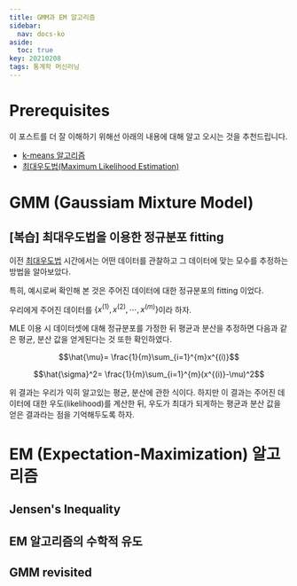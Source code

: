 ```yaml
---
title: GMM과 EM 알고리즘
sidebar:
  nav: docs-ko
aside:
  toc: true
key: 20210208
tags: 통계학 머신러닝
---
```


# Prerequisites

이 포스트를 더 잘 이해하기 위해선 아래의 내용에 대해 알고 오시는 것을 추천드립니다.

* [k-means 알고리즘](https://angeloyeo.github.io/2021/02/07/k_means.html)
* [최대우도법(Maximum Likelihood Estimation)](https://angeloyeo.github.io/2020/07/17/MLE.html)

# GMM (Gaussiam Mixture Model)

[//]:# (우리가 하고자 하는 일은 바로 모수 추정이라는 사실을 계속 말해줄 것)

[//]:# (라벨이 주어진 데이터들을 plot 해주고 그것들의 mean과 var는 비교적 쉽게 구할 수 있음 <- MLE 문제)

[//]:# (하지만 만약 우리가 label을 알 수 없다면? --> GMM 문제)

## [복습] 최대우도법을 이용한 정규분포 fitting

이전 [최대우도법](https://angeloyeo.github.io/2020/07/17/MLE.html) 시간에서는 어떤 데이터를 관찰하고 그 데이터에 맞는 모수를 추정하는 방법을 알아보았다.

특히, 예시로써 확인해 본 것은 주어진 데이터에 대한 정규분포의 fitting 이었다.

우리에게 주어진 데이터를 $\lbrace x^{(1)}, x^{(2)}, \cdots, x^{(m)}\rbrace$이라 하자.

MLE 이용 시 데이터셋에 대해 정규분포를 가정한 뒤 평균과 분산을 추정하면 다음과 같은 평균, 분산 값을 얻게된다는 것 또한 확인하였다.

$$\hat{\mu}= \frac{1}{m}\sum_{i=1}^{m}x^{(i)}$$

$$\hat{\sigma}^2= \frac{1}{m}\sum_{i=1}^{m}(x^{(i)}-\mu)^2$$

위 결과는 우리가 익히 알고있는 평균, 분산에 관한 식이다. 하지만 이 결과는 주어진 데이터에 대한 우도(likelihood)를 계산한 뒤, 우도가 최대가 되게하는 평균과 분산 값을 얻은 결과라는 점을 기억해두도록 하자.



# EM (Expectation-Maximization) 알고리즘

## Jensen's Inequality

## EM 알고리즘의 수학적 유도

## GMM revisited

